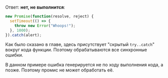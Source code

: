 Ответ: **нет, не выполнится**:

```js run
new Promise(function(resolve, reject) {
  setTimeout(() => {
    throw new Error("Whoops!");
  }, 1000);
}).catch(alert);
```

Как было сказано в главе, здесь присутствует "скрытый `try..catch`" вокруг кода функции. Поэтому обрабатываются все синхронные ошибки.

В данном примере ошибка генерируется не по ходу выполнения кода, а позже. Поэтому промис не может обработать её. 
